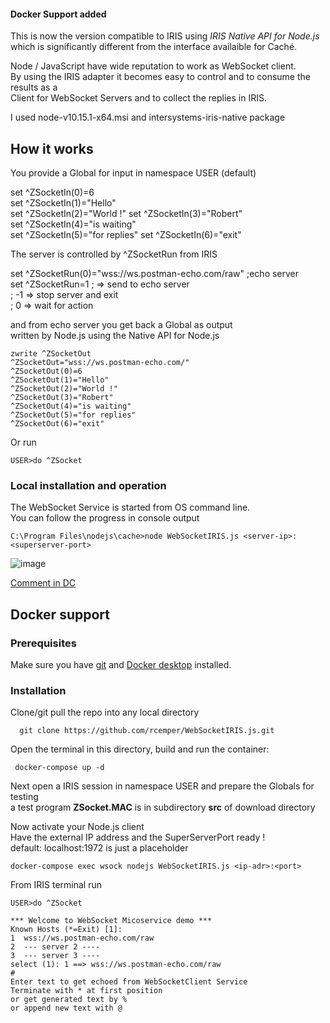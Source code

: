 #### Docker Support added   

This is now the version compatible to IRIS using _IRIS Native API for Node.js_   
which is significantly different from the interface availaible for Caché.   

Node / JavaScript have wide reputation to work as WebSocket client.    
By using the IRIS adapter it becomes easy to control and to consume the results as a   
Client for WebSocket Servers and to collect the replies in IRIS.   

I used node-v10.15.1-x64.msi and intersystems-iris-native package     

## How it works   
You provide a Global for input in namespace USER (default)   

set ^ZSocketIn(0)=6  
set ^ZSocketIn(1)="Hello"  
set ^ZSocketIn(2)="World !" 
set ^ZSocketIn(3)="Robert"  
set ^ZSocketIn(4)="is waiting"  
set ^ZSocketIn(5)="for replies" 
set ^ZSocketIn(6)="exit"  
   
The server is controlled by ^ZSocketRun from IRIS   
   
set ^ZSocketRun(0)="wss://ws.postman-echo.com/raw"  ;echo server   
set ^ZSocketRun=1   ; => send to echo server   
;    -1 => stop server and exit  
;     0 => wait for action   
    
and from echo server you get back a Global as output    
written by Node.js using the Native API for Node.js   
```
zwrite ^ZSocketOut   
^ZSocketOut="wss://ws.postman-echo.com/"    
^ZSocketOut(0)=6   
^ZSocketOut(1)="Hello"   
^ZSocketOut(2)="World !"    
^ZSocketOut(3)="Robert"     
^ZSocketOut(4)="is waiting"     
^ZSocketOut(5)="for replies"     
^ZSocketOut(6)="exit"    
```
Or run 
```
USER>do ^ZSocket
``` 
### Local installation and operation
The WebSocket Service is started from OS command line.   
You can follow the progress in console output    
```    
C:\Program Files\nodejs\cache>node WebSocketIRIS.js <server-ip>:<superserver-port>     
``` 
![image](https://github.com/rcemper/WebSocketIRIS.js/assets/31236645/7791b075-4474-4649-bb3b-de7db1f7fff0)

[Comment in DC](https://community.intersystems.com/post/client-websockets-based-nodejs#comment-128726)

## Docker support  
### Prerequisites  
Make sure you have [git](https://git-scm.com/book/en/v2/Getting-Started-Installing-Git) and [Docker desktop](https://www.docker.com/products/docker-desktop) installed.  
### Installation
Clone/git pull the repo into any local directory   
```
  git clone https://github.com/rcemper/WebSocketIRIS.js.git   
``` 
Open the terminal in this directory, build and run the container:     
```
 docker-compose up -d   
```   
Next open a IRIS session in namespace USER and prepare the Globals for testing   
a test program **ZSocket.MAC** is in subdirectory **src** of download directory    

Now activate your Node.js client  
Have the external IP address and the SuperServerPort ready  !   
default: localhost:1972 is just a placeholder    
```
docker-compose exec wsock nodejs WebSocketIRIS.js <ip-adr>:<port>  
```
From IRIS terminal run
```
USER>do ^ZSocket
 
*** Welcome to WebSocket Micoservice demo ***
Known Hosts (*=Exit) [1]:
1  wss://ws.postman-echo.com/raw
2  --- server 2 ----
3  --- server 3 ----
select (1): 1 ==> wss://ws.postman-echo.com/raw
#
Enter text to get echoed from WebSocketClient Service
Terminate with * at first position
or get generated text by %
or append new text with @
```
    
